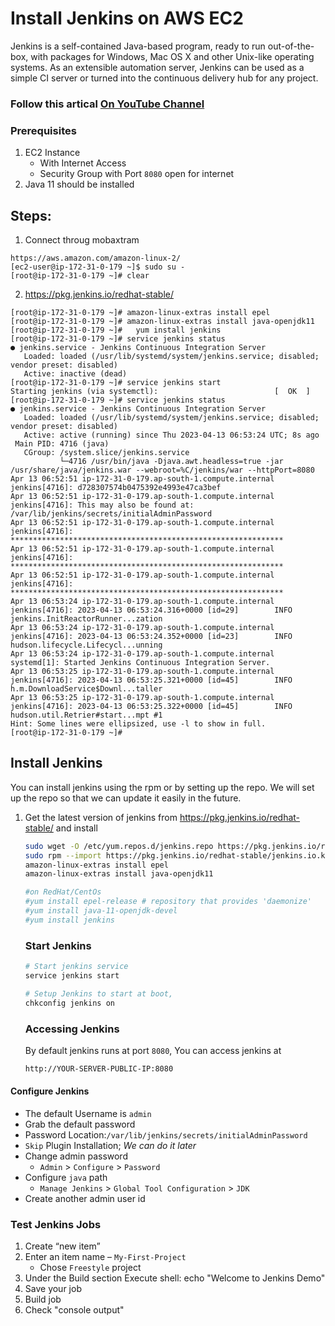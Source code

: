 # Install Jenkins on AWS EC2
Jenkins is a self-contained Java-based program, ready to run out-of-the-box, with packages for Windows, Mac OS X and other Unix-like operating systems. As an extensible automation server, Jenkins can be used as a simple CI server or turned into the continuous delivery hub for any project.

### Follow this artical [On YouTube Channel](https://youtu.be/ERR7cqW28FY)

### Prerequisites
1. EC2 Instance 
   - With Internet Access
   - Security Group with Port `8080` open for internet
1. Java 11 should be installed  

## Steps:
1. Connect throug mobaxtram
```
https://aws.amazon.com/amazon-linux-2/
[ec2-user@ip-172-31-0-179 ~]$ sudo su -
[root@ip-172-31-0-179 ~]# clear
```

2. https://pkg.jenkins.io/redhat-stable/

```
[root@ip-172-31-0-179 ~]# amazon-linux-extras install epel
[root@ip-172-31-0-179 ~]# amazon-linux-extras install java-openjdk11
[root@ip-172-31-0-179 ~]#   yum install jenkins
[root@ip-172-31-0-179 ~]# service jenkins status
● jenkins.service - Jenkins Continuous Integration Server
   Loaded: loaded (/usr/lib/systemd/system/jenkins.service; disabled; vendor preset: disabled)
   Active: inactive (dead)
[root@ip-172-31-0-179 ~]# service jenkins start
Starting jenkins (via systemctl):                          [  OK  ]
[root@ip-172-31-0-179 ~]# service jenkins status
● jenkins.service - Jenkins Continuous Integration Server
   Loaded: loaded (/usr/lib/systemd/system/jenkins.service; disabled; vendor preset: disabled)
   Active: active (running) since Thu 2023-04-13 06:53:24 UTC; 8s ago
 Main PID: 4716 (java)
   CGroup: /system.slice/jenkins.service
           └─4716 /usr/bin/java -Djava.awt.headless=true -jar /usr/share/java/jenkins.war --webroot=%C/jenkins/war --httpPort=8080
Apr 13 06:52:51 ip-172-31-0-179.ap-south-1.compute.internal jenkins[4716]: d728307574b0475392e4993e47ca3bef
Apr 13 06:52:51 ip-172-31-0-179.ap-south-1.compute.internal jenkins[4716]: This may also be found at: /var/lib/jenkins/secrets/initialAdminPassword
Apr 13 06:52:51 ip-172-31-0-179.ap-south-1.compute.internal jenkins[4716]: *************************************************************
Apr 13 06:52:51 ip-172-31-0-179.ap-south-1.compute.internal jenkins[4716]: *************************************************************
Apr 13 06:52:51 ip-172-31-0-179.ap-south-1.compute.internal jenkins[4716]: *************************************************************
Apr 13 06:53:24 ip-172-31-0-179.ap-south-1.compute.internal jenkins[4716]: 2023-04-13 06:53:24.316+0000 [id=29]        INFO        jenkins.InitReactorRunner...zation
Apr 13 06:53:24 ip-172-31-0-179.ap-south-1.compute.internal jenkins[4716]: 2023-04-13 06:53:24.352+0000 [id=23]        INFO        hudson.lifecycle.Lifecycl...unning
Apr 13 06:53:24 ip-172-31-0-179.ap-south-1.compute.internal systemd[1]: Started Jenkins Continuous Integration Server.
Apr 13 06:53:25 ip-172-31-0-179.ap-south-1.compute.internal jenkins[4716]: 2023-04-13 06:53:25.321+0000 [id=45]        INFO        h.m.DownloadService$Downl...taller
Apr 13 06:53:25 ip-172-31-0-179.ap-south-1.compute.internal jenkins[4716]: 2023-04-13 06:53:25.322+0000 [id=45]        INFO        hudson.util.Retrier#start...mpt #1
Hint: Some lines were ellipsized, use -l to show in full.
[root@ip-172-31-0-179 ~]#
```



## Install Jenkins
 You can install jenkins using the rpm or by setting up the repo. We will set up the repo so that we can update it easily in the future.
1. Get the latest version of jenkins from https://pkg.jenkins.io/redhat-stable/ and install
   ```sh
   sudo wget -O /etc/yum.repos.d/jenkins.repo https://pkg.jenkins.io/redhat-stable/jenkins.repo
   sudo rpm --import https://pkg.jenkins.io/redhat-stable/jenkins.io.key
   amazon-linux-extras install epel 
   amazon-linux-extras install java-openjdk11  
   
   #on RedHat/CentOs 
   #yum install epel-release # repository that provides 'daemonize'
   #yum install java-11-openjdk-devel
   #yum install jenkins
   ```

   ### Start Jenkins
   ```sh
   # Start jenkins service
   service jenkins start

   # Setup Jenkins to start at boot,
   chkconfig jenkins on
   ```

   ### Accessing Jenkins
   By default jenkins runs at port `8080`, You can access jenkins at
   ```sh
   http://YOUR-SERVER-PUBLIC-IP:8080
   ```
  #### Configure Jenkins
- The default Username is `admin`
- Grab the default password 
- Password Location:`/var/lib/jenkins/secrets/initialAdminPassword`
- `Skip` Plugin Installation; _We can do it later_
- Change admin password
   - `Admin` > `Configure` > `Password`
- Configure `java` path
  - `Manage Jenkins` > `Global Tool Configuration` > `JDK`  
- Create another admin user id

### Test Jenkins Jobs
1. Create “new item”
1. Enter an item name – `My-First-Project`
   - Chose `Freestyle` project
1. Under the Build section
	Execute shell: echo "Welcome to Jenkins Demo"
1. Save your job 
1. Build job
1. Check "console output"
